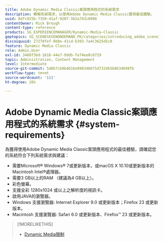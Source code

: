 ```yaml
---
title: Adobe Dynamic Media Classic案頭應用程式的系統需求
description: 瞭解系統需求，以使用Adobe Dynamic Media Classic獲得最佳體驗。
uuid: 8dfc925b-7350-41af-9207-3b2a743c0998
contentOwner: Rick Brough
content-type: reference
products: SG_EXPERIENCEMANAGER/Dynamic-Media-Classic
geptopics: SG_SCENESEVENONDEMAND_PK/categories/introducing_adobe_scene7
discoiquuid: 27278fef-8b0e-41cd-b393-7a4c3625d5c0
feature: Dynamic Media Classic
role: Admin,User
exl-id: 3460f3bd-1616-44e7-9ddb-fe74ee0c8729
topic: Administration, Content Management
level: Intermediate
source-git-commit: 5d8b7cb8b4616a998346675d7324b568634698fb
workflow-type: tm+mt
source-wordcount: '111'
ht-degree: 26%

---
```


# Adobe Dynamic Media Classic案頭應用程式的系統需求 {#system-requirements}

為獲得使用Adobe Dynamic Media Classic案頭應用程式的最佳體驗，請確認您的系統符合下列系統需求與建議：

* 需要Microsoft® Windows® 7或更新版本，或macOS X 10.10或更新版本的Macintosh Intel®處理器。
* 需要3 GB以上的RAM （建議為4 GB以上）。
* 彩色螢幕。
* 支援全彩 1280x1024 或以上之解析度的視訊卡。
* 啟用JAVA的瀏覽器。
* Windows 支援瀏覽器: Internet Explorer 9.0 或更新版本；Firefox 23 或更新版本。
* Macintosh 支援瀏覽器: Safari 6.0 或更新版本、Firefox™ 23 或更新版本。

>[!MORELIKETHIS]
>
>* [Dynamic Media限制](/help/using/limitations.md)

